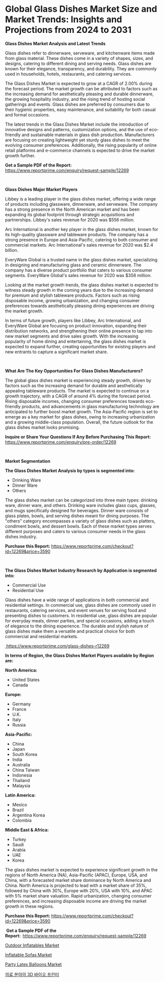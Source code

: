 <p><h1>Global Glass Dishes Market Size and Market Trends: Insights and Projections from 2024 to 2031</h1></p><p><strong>Glass Dishes Market Analysis and Latest Trends</strong></p>
<p><p>Glass dishes refer to dinnerware, serveware, and kitchenware items made from glass material. These dishes come in a variety of shapes, sizes, and designs, catering to different dining and serving needs. Glass dishes are known for their elegance, transparency, and durability. They are commonly used in households, hotels, restaurants, and catering services.</p><p>The Glass Dishes Market is expected to grow at a CAGR of 2.00% during the forecast period. The market growth can be attributed to factors such as the increasing demand for aesthetically pleasing and durable dinnerware, the growing hospitality industry, and the rising trend of hosting social gatherings and events. Glass dishes are preferred by consumers due to their hygienic properties, easy maintenance, and suitability for both casual and formal occasions.</p><p>The latest trends in the Glass Dishes Market include the introduction of innovative designs and patterns, customization options, and the use of eco-friendly and sustainable materials in glass dish production. Manufacturers are focusing on creating lightweight yet sturdy glass dishes to meet the evolving consumer preferences. Additionally, the rising popularity of online retail platforms and e-commerce channels is expected to drive the market growth further.</p></p>
<p><strong>Get a Sample PDF of the Report:&nbsp;</strong> <a href="https://www.reportprime.com/enquiry/request-sample/12269">https://www.reportprime.com/enquiry/request-sample/12269</a></p>
<p>&nbsp;</p>
<p><strong>Glass Dishes Major Market Players</strong></p>
<p><p>Libbey is a leading player in the glass dishes market, offering a wide range of products including glassware, dinnerware, and serveware. The company has a strong presence in the North American market and has been expanding its global footprint through strategic acquisitions and partnerships. Libbey's sales revenue for 2020 was $556 million.</p><p>Arc International is another key player in the glass dishes market, known for its high-quality glassware and tableware products. The company has a strong presence in Europe and Asia-Pacific, catering to both consumer and commercial markets. Arc International's sales revenue for 2020 was $2.4 billion.</p><p>EveryWare Global is a trusted name in the glass dishes market, specializing in designing and manufacturing glass and ceramic dinnerware. The company has a diverse product portfolio that caters to various consumer segments. EveryWare Global's sales revenue for 2020 was $358 million.</p><p>Looking at the market growth trends, the glass dishes market is expected to witness steady growth in the coming years due to the increasing demand for premium and stylish tableware products. Factors such as rising disposable income, growing urbanization, and changing consumer preferences towards aesthetically pleasing dining experiences are driving the market growth.</p><p>In terms of future growth, players like Libbey, Arc International, and EveryWare Global are focusing on product innovation, expanding their distribution networks, and strengthening their online presence to tap into new market segments and drive sales growth. With the increasing popularity of home dining and entertaining, the glass dishes market is expected to expand further, creating opportunities for existing players and new entrants to capture a significant market share.</p></p>
<p>&nbsp;</p>
<p><strong>What Are The Key Opportunities For Glass Dishes Manufacturers?</strong></p>
<p><p>The global glass dishes market is experiencing steady growth, driven by factors such as the increasing demand for durable and aesthetically appealing tableware products. The market is expected to continue on a growth trajectory, with a CAGR of around 4% during the forecast period. Rising disposable incomes, changing consumer preferences towards eco-friendly products, and advancements in glass manufacturing technology are anticipated to further boost market growth. The Asia-Pacific region is set to emerge as a key market for glass dishes, owing to increasing urbanization and a growing middle-class population. Overall, the future outlook for the glass dishes market looks promising.</p></p>
<p><strong>Inquire or Share Your Questions If Any Before Purchasing This Report:</strong> <a href="https://www.reportprime.com/enquiry/pre-order/12269">https://www.reportprime.com/enquiry/pre-order/12269</a></p>
<p>&nbsp;</p>
<p><strong>Market Segmentation</strong></p>
<p><strong>The Glass Dishes Market Analysis by types is segmented into:</strong></p>
<p><ul><li>Drinking Ware</li><li>Dinner Ware</li><li>Others</li></ul></p>
<p><p>The glass dishes market can be categorized into three main types: drinking ware, dinner ware, and others. Drinking ware includes glass cups, glasses, and mugs specifically designed for beverages. Dinner ware consists of glass plates, bowls, and serving dishes meant for dining purposes. The "others" category encompasses a variety of glass dishes such as platters, condiment bowls, and dessert bowls. Each of these market types serves different purposes and caters to various consumer needs in the glass dishes industry.</p></p>
<p><strong>Purchase this Report:&nbsp;</strong><a href="https://www.reportprime.com/checkout?id=12269&price=3590">https://www.reportprime.com/checkout?id=12269&price=3590</a></p>
<p>&nbsp;</p>
<p><strong>The Glass Dishes Market Industry Research by Application is segmented into:</strong></p>
<p><ul><li>Commercial Use</li><li>Residential Use</li></ul></p>
<p><p>Glass dishes have a wide range of applications in both commercial and residential settings. In commercial use, glass dishes are commonly used in restaurants, catering services, and event venues for serving food and presenting dishes to customers. In residential use, glass dishes are popular for everyday meals, dinner parties, and special occasions, adding a touch of elegance to the dining experience. The durable and stylish nature of glass dishes make them a versatile and practical choice for both commercial and residential markets.</p></p>
<p><a href="https://www.reportprime.com/glass-dishes-r12269">&nbsp;https://www.reportprime.com/glass-dishes-r12269</a></p>
<p><strong>In terms of Region, the Glass Dishes Market Players available by Region are:</strong></p>
<p>
    <p> <strong> North America: </strong>
        <ul>
            <li>United States</li>
            <li>Canada</li>
        </ul>
        </p> 
    <p> <strong> Europe: </strong>
        <ul>
            <li>Germany</li>
            <li>France</li>
            <li>U.K.</li>
            <li>Italy</li>
            <li>Russia</li>
        </ul>
        </p> 
    <p> <strong> Asia-Pacific: </strong>
        <ul>
            <li>China</li>
            <li>Japan</li>
            <li>South Korea</li>
            <li>India</li>
            <li>Australia</li>
            <li>China Taiwan</li>
            <li>Indonesia</li>
            <li>Thailand</li>
            <li>Malaysia</li>
        </ul>
        </p> 
    <p> <strong> Latin America: </strong>
        <ul>
            <li>Mexico</li>
            <li>Brazil</li>
            <li>Argentina Korea</li>
            <li>Colombia</li>
        </ul>
        </p> 
    <p> <strong> Middle East & Africa: </strong>
        <ul>
            <li>Turkey</li>
            <li>Saudi</li>
            <li>Arabia</li>
            <li>UAE</li>
            <li>Korea</li>
        </ul>
    </p>
    </p>
<p><p>The glass dishes market is expected to experience significant growth in the regions of North America (NA), Asia-Pacific (APAC), Europe, USA, and China, with a forecasted market share dominance by North America and China. North America is projected to lead with a market share of 35%, followed by China with 30%, Europe with 20%, USA with 10%, and APAC with 5% market share valuation. Rapid urbanization, changing consumer preferences, and increasing disposable income are driving the market growth in these regions.</p></p>
<p><strong>Purchase this Report: </strong><a href="https://www.reportprime.com/checkout?id=12269&price=3590">https://www.reportprime.com/checkout?id=12269&price=3590</a></p>
<p>&nbsp;<strong>Get a Sample PDF of the Report:&nbsp;&nbsp;</strong><a href="https://www.reportprime.com/enquiry/request-sample/12269">https://www.reportprime.com/enquiry/request-sample/12269</a></p>
<p><strong></strong></p>
<p><p><a href="https://github.com/AndreanneHane2023/Market-Research-Report-List-2/blob/main/outdoor-inflatables-market.md">Outdoor Inflatables Market</a></p><p><a href="https://github.com/RyleeBauch2023/Market-Research-Report-List-2/blob/main/inflatable-sofas-market.md">Inflatable Sofas Market</a></p><p><a href="https://github.com/flwellarose/Market-Research-Report-List-2/blob/main/party-latex-balloons-market.md">Party Latex Balloons Market</a></p><p><a href="https://github.com/AnthonyWratten/Market-Research-Report-List-2/blob/main/9330449101770.md">의료 분야의 3D 바이오 프린터</a></p></p>